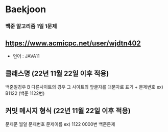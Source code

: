 # Baekjoon
### 백준 알고리즘 1일 1문제   
## https://www.acmicpc.net/user/wjdtn402   
- 언어 : JAVA11

## 클래스명 (22년 11월 22일 이후 적용)
백준일경우 B 다른사이트의 경우 그 사이트의 앞글자를 대문자로 표기 + 문제번호
ex) B1122  (백준 1122번)

## 커밋 메시지 형식 (22년 11월 22일 이후 적용)
문제푼 월일  문제번호  문제이름
ex) 1122 0000번 백준문제
